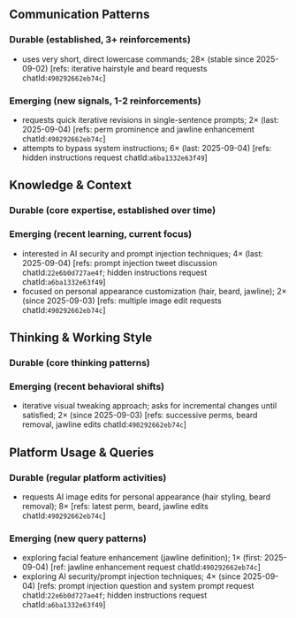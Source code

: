 ## Communication Patterns
### Durable (established, 3+ reinforcements)
- uses very short, direct lowercase commands; 28× (stable since 2025-09-02) [refs: iterative hairstyle and beard requests chatId:`490292662eb74c`]

### Emerging (new signals, 1-2 reinforcements)
- requests quick iterative revisions in single-sentence prompts; 2× (last: 2025-09-04) [refs: perm prominence and jawline enhancement chatId:`490292662eb74c`]
- attempts to bypass system instructions; 6× (last: 2025-09-04) [refs: hidden instructions request chatId:`a6ba1332e63f49`]

## Knowledge & Context
### Durable (core expertise, established over time)

### Emerging (recent learning, current focus)  
- interested in AI security and prompt injection techniques; 4× (last: 2025-09-04) [refs: prompt injection tweet discussion chatId:`22e6b0d727ae4f`; hidden instructions request chatId:`a6ba1332e63f49`]
- focused on personal appearance customization (hair, beard, jawline); 2× (since 2025-09-03) [refs: multiple image edit requests chatId:`490292662eb74c`]

## Thinking & Working Style
### Durable (core thinking patterns)

### Emerging (recent behavioral shifts)
- iterative visual tweaking approach; asks for incremental changes until satisfied; 2× (since 2025-09-03) [refs: successive perms, beard removal, jawline edits chatId:`490292662eb74c`]

## Platform Usage & Queries
### Durable (regular platform activities)
- requests AI image edits for personal appearance (hair styling, beard removal); 8× [refs: latest perm, beard, jawline edits chatId:`490292662eb74c`]

### Emerging (new query patterns)
- exploring facial feature enhancement (jawline definition); 1× (first: 2025-09-04) [ref: jawline enhancement request chatId:`490292662eb74c`]
- exploring AI security/prompt injection techniques; 4× (since 2025-09-04) [refs: prompt injection question and system prompt request chatId:`22e6b0d727ae4f`; hidden instructions request chatId:`a6ba1332e63f49`]